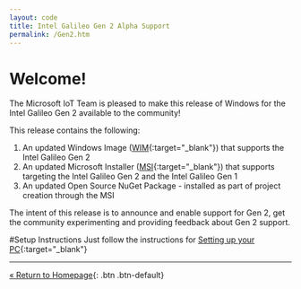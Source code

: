 ```yaml
---
layout: code
title: Intel Galileo Gen 2 Alpha Support
permalink: /Gen2.htm
---
```


# Welcome!
The Microsoft IoT Team is pleased to make this release of Windows for the Intel Galileo Gen 2 available to the community!

This release contains the following:

1. An updated Windows Image ([WIM](http://go.microsoft.com/fwlink/?LinkID=513083&clcid=0x409){:target="_blank"}) that supports the Intel Galileo Gen 2
2. An updated Microsoft Installer ([MSI](http://go.microsoft.com/fwlink/?LinkID=513082&clcid=0x409){:target="_blank"}) that supports targeting the Intel Galileo Gen 2 and the Intel Galileo Gen 1 
3. An updated Open Source NuGet Package - installed as part of project creation through the MSI

The intent of this release is to announce and enable support for Gen 2, get the community experimenting and providing feedback about Gen 2 support.

#Setup Instructions
Just follow the instructions for [Setting up your PC](SetupPC.htm){:target="_blank"}

---
[&laquo; Return to Homepage](index.htm){: .btn .btn-default}